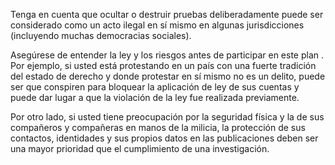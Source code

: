 [Title]: # (Entender el riesgo)
[Difficulty]: # (Avanzado)
[Order]: # (0)


 Tenga en cuenta que ocultar o destruir pruebas deliberadamente puede ser considerado como un acto ilegal en sí mismo en algunas jurisdicciones (incluyendo muchas democracias sociales). 
 
 Asegúrese de entender la ley y los riesgos antes de participar en este plan . Por ejemplo, si usted está protestando en un país con una fuerte tradición del estado de derecho y donde protestar en sí mismo no es un delito, puede ser que conspiren para bloquear la aplicación de ley de sus cuentas y puede dar lugar a que la violación de la ley fue realizada previamente. 
 
 Por otro lado, si usted tiene preocupación por la seguridad física y la de sus compañeros y compañeras en manos de la milicia, la protección de sus contactos, identidades y sus propios datos en las publicaciones deben ser una mayor prioridad que el cumplimiento de una investigación. 

